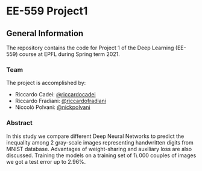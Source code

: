 # EE-559 Project1

## General Information

The repository contains the code for Project 1 of the Deep Learning (EE-559) course at EPFL during Spring term 2021. 

### Team
The project is accomplished by:
- Riccardo Cadei: [@riccardocadei](https://github.com/riccardocadei)
- Riccardo Fradiani: [@riccardofradiani](https://github.com/riccardofradiani)
- Niccolò Polvani: [@nickpolvani](https://github.com/nickpolvani)

### Abstract
In this study we compare different Deep Neural Networks to predict the inequality among 2 gray-scale images representing handwritten digits from MNIST database. Advantages of weight-sharing and auxiliary loss are also discussed. Training the models on a training set of 1\ 000 couples of images we got a test error up to 2.96\%.
